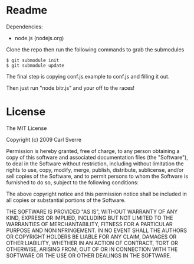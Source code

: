 Readme
======

Dependencies:
  
  * node.js (nodejs.org)

Clone the repo then run the following commands to grab the submodules

	$ git submodule init
	$ git submodule update

The final step is copying conf.js.example to conf.js and filling it out.

Then just run "node bitr.js" and your off to the races!

License
=======

The MIT License

Copyright (c) 2009 Carl Sverre

Permission is hereby granted, free of charge, to any person obtaining a copy
of this software and associated documentation files (the "Software"), to deal
in the Software without restriction, including without limitation the rights
to use, copy, modify, merge, publish, distribute, sublicense, and/or sell
copies of the Software, and to permit persons to whom the Software is
furnished to do so, subject to the following conditions:

The above copyright notice and this permission notice shall be included in
all copies or substantial portions of the Software.

THE SOFTWARE IS PROVIDED "AS IS", WITHOUT WARRANTY OF ANY KIND, EXPRESS OR
IMPLIED, INCLUDING BUT NOT LIMITED TO THE WARRANTIES OF MERCHANTABILITY,
FITNESS FOR A PARTICULAR PURPOSE AND NONINFRINGEMENT. IN NO EVENT SHALL THE
AUTHORS OR COPYRIGHT HOLDERS BE LIABLE FOR ANY CLAIM, DAMAGES OR OTHER
LIABILITY, WHETHER IN AN ACTION OF CONTRACT, TORT OR OTHERWISE, ARISING FROM,
OUT OF OR IN CONNECTION WITH THE SOFTWARE OR THE USE OR OTHER DEALINGS IN
THE SOFTWARE.
